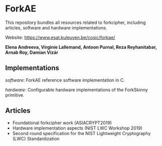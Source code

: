 # ForkAE
This repository bundles all resources related to forkcipher, including articles, software and hardware implementations.

Website: https://www.esat.kuleuven.be/cosic/forkae/

**Elena Andreeva, Virginie Lallemand, Antoon Purnal, Reza Reyhanitabar, Arnab Roy, Damian Vizár**


## Implementations 
*software*: ForkAE reference software implementation in C.

*hardware*: Configurable hardware implementations of the ForkSkinny primitive.

## Articles
- Foundational forkcipher work (ASIACRYPT2019)
- Hardware implementation aspects (NIST LWC Workshop 2019)
- Second round specification for the NIST Lightweight Cryptography (LWC) Standardization
